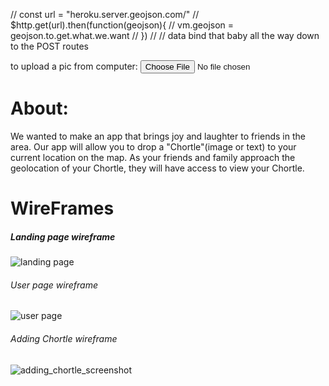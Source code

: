 // const url = "heroku.server.geojson.com/"
// $http.get(url).then(function(geojson){
//   vm.geojson = geojson.to.get.what.we.want
// })
//
// data bind that baby all the way down to the POST routes

to upload a pic from computer: <input type="file" accept="image/*;capture=camera">

# About: 
We wanted to make an app that brings joy and laughter to friends in the area. Our app will allow you to drop a "Chortle"(image or text) to your current location on the map. As your friends and family approach the geolocation of your Chortle, they will have access to view your Chortle. 

# WireFrames

##### Landing page wireframe
![landing page](https://user-images.githubusercontent.com/26422332/30708638-d185fb54-9ebc-11e7-872a-ab4c76642ec1.png)

###### User page wireframe
![user page](https://user-images.githubusercontent.com/26422332/30708639-d5f383be-9ebc-11e7-9dee-b82cf6007769.png)

###### Adding Chortle wireframe
![adding_chortle_screenshot](https://user-images.githubusercontent.com/26422332/30708420-1c5e67d4-9ebc-11e7-89b3-2a3a910611c7.png)


